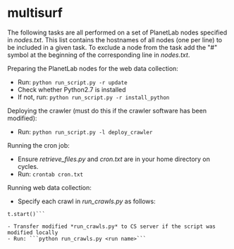 multisurf
=========

The following tasks are all performed on a set of PlanetLab nodes specified
in *nodes.txt*. This list contains the hostnames of all nodes (one per line)
to be included in a given task. To exclude a node from the task add the 
"#" symbol at the beginning of the corresponding line in *nodes.txt*.

Preparing the PlanetLab nodes for the web data collection:
- Run: ```python run_script.py -r update```
- Check whether Python2.7 is installed
- If not, run: ```python run_script.py -r install_python```

Deploying the crawler (must do this if the crawler software has been modified):
- Run: ```python run_script.py -l deploy_crawler```

Running the cron job:
- Ensure *retrieve_files.py* and *cron.txt* are in your home directory on cycles.
- Run: ```crontab cron.txt```

Running web data collection:
- Specify each crawl in *run_crawls.py* as follows:

```t = Thread(target=remote_crawl, args=(<crawl ID from util.py>, <interval>, <num sites>, n, <num visits>))
t.start()```

- Transfer modified *run_crawls.py* to CS server if the script was modified locally
- Run: ```python run_crawls.py <run name>```
